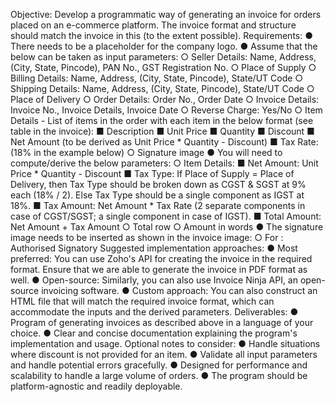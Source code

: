 Objective:
Develop a programmatic way of generating an invoice for orders placed on an e-commerce platform. The
invoice format and structure should match the invoice in this  (to the extent possible).
Requirements:
● There needs to be a placeholder for the company logo.
● Assume that the below can be taken as input parameters:
○ Seller Details: Name, Address, (City, State, Pincode), PAN No., GST Registration No.
○ Place of Supply
○ Billing Details: Name, Address, (City, State, Pincode), State/UT Code
○ Shipping Details: Name, Address, (City, State, Pincode), State/UT Code
○ Place of Delivery
○ Order Details: Order No., Order Date
○ Invoice Details: Invoice No., Invoice Details, Invoice Date
○ Reverse Charge: Yes/No
○ Item Details - List of items in the order with each item in the below format (see table in
the invoice):
■ Description
■ Unit Price
■ Quantity
■ Discount
■ Net Amount (to be derived as Unit Price * Quantity - Discount)
■ Tax Rate: (18% in the example below)
○ Signature image
● You will need to compute/derive the below parameters:
○ Item Details:
■ Net Amount: Unit Price * Quantity - Discount
■ Tax Type: If Place of Supply = Place of Delivery, then Tax Type should be broken
down as CGST & SGST at 9% each (18% / 2). Else Tax Type should be a single
component as IGST at 18%.
■ Tax Amount: Net Amount * Tax Rate (2 separate components in case of
CGST/SGST; a single component in case of IGST).
■ Total Amount: Net Amount + Tax Amount
○ Total row
○ Amount in words
● The signature image needs to be inserted as shown in the invoice image:
○ For <Seller Name>:
<Insert Signature>
Authorised Signatory
Suggested implementation approaches:
● Most preferred: You can use Zoho's API for creating the invoice in the required format. Ensure
that we are able to generate the invoice in PDF format as well.
● Open-source: Similarly, you can also use Invoice Ninja API, an open-source invoicing software.
● Custom approach: You can also construct an HTML file that will match the required invoice
format, which can accommodate the inputs and the derived parameters.
Deliverables:
● Program of generating invoices as described above in a language of your choice.
● Clear and concise documentation explaining the program's implementation and usage.
Optional notes to consider:
● Handle situations where discount is not provided for an item.
● Validate all input parameters and handle potential errors gracefully.
● Designed for performance and scalability to handle a large volume of orders.
● The program should be platform-agnostic and readily deployable.
